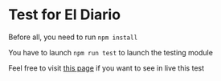 # Test for El Diario

Before all, you need to run `npm install` 

You have to launch `npm run test` to launch the testing module

Feel free to visit [this page](https://eldiario.wilderolmos.com/) if you want to see in live this test